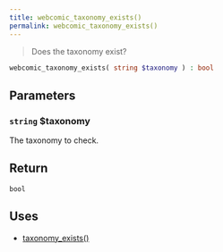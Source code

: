 ```yaml
---
title: webcomic_taxonomy_exists()
permalink: webcomic_taxonomy_exists()
---
```


> Does the taxonomy exist?

```php
webcomic_taxonomy_exists( string $taxonomy ) : bool
```

## Parameters

### `string` $taxonomy
The taxonomy to check.

## Return

`bool`

## Uses
- [taxonomy_exists()](https://developer.wordpress.org/reference/functions/taxonomy_exists/)
